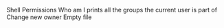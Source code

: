Shell Permissions
Who am I
prints all the groups the current user is part of
Change new owner
Empty file
